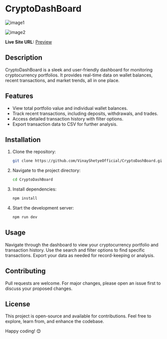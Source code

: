 # CryptoDashBoard
![image1](https://github.com/user-attachments/assets/8e481d35-bfd3-4535-b713-5aeb446678f4)    
         
![image2](https://github.com/user-attachments/assets/2d6a9ed3-03cd-48a5-9aff-99d3f871a88d)   

 
**Live Site URL:** [Preview](https://66a851dfc3a7bcc679e5f76c--super-lollipop-0c695b.netlify.app/)

## Description
CryptoDashBoard is a sleek and user-friendly dashboard for monitoring cryptocurrency portfolios. It provides real-time data on wallet balances, recent transactions, and market trends, all in one place.

## Features
- View total portfolio value and individual wallet balances.
- Track recent transactions, including deposits, withdrawals, and trades.
- Access detailed transaction history with filter options.
- Export transaction data to CSV for further analysis.

## Installation
1. Clone the repository:
    ```bash
    git clone https://github.com/VinayShetyeOfficial/CryptoDashBoard.git
    ```
2. Navigate to the project directory:
    ```bash
    cd CryptoDashBoard
    ```
3. Install dependencies:
    ```bash
    npm install
    ```
4. Start the development server:
    ```bash
    npm run dev
    ```

## Usage
Navigate through the dashboard to view your cryptocurrency portfolio and transaction history. Use the search and filter options to find specific transactions. Export your data as needed for record-keeping or analysis.

## Contributing
Pull requests are welcome. For major changes, please open an issue first to discuss your proposed changes.

## License
This project is open-source and available for contributions. Feel free to explore, learn from, and enhance the codebase.

Happy coding! 😊


